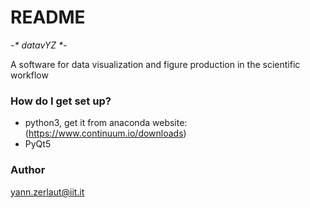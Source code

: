# README #

_-* datavYZ *-_

A software for data visualization and figure production in the scientific workflow

### How do I get set up? ###

* python3, get it from anaconda website: (https://www.continuum.io/downloads)
* PyQt5

### Author ###

yann.zerlaut@iit.it